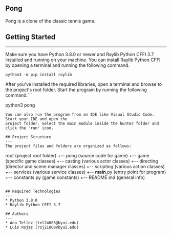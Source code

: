 ## Pong

Pong is a clone of the classic tennis game.

## Getting Started

---

Make sure you have Python 3.8.0 or newer and Raylib Python CFFI 3.7 installed and running on your machine. You can install Raylib Python CFFI by opening a terminal and running the following command.

```
python3 -m pip install raylib
```

After you've installed the required libraries, open a terminal and browse to the project's root folder. Start the program by running the following command.```

python3 pong

```
You can also run the program from an IDE like Visual Studio Code. Start your IDE and open the
project folder. Select the main module inside the hunter folder and click the "run" icon.

## Project Structure
---
The project files and folders are organized as follows:
```

root (project root folder)
+-- pong (source code for game)
+-- game (specific game classes)
+-- casting (various actor classes)
+-- directing (director and scene manager classes)
+-- scripting (various action classes)
+-- services (various service classes)
+-- **main**.py (entry point for program)
+-- constants.py (game constants)
+-- README.md (general info)

```

## Required Technologies
---
* Python 3.8.0
* Raylib Python CFFI 3.7

## Authors
---
* Ana Tellez (tel24003@byui.edu)
* Luis Rojas (roj21008@byui.edu)
```
